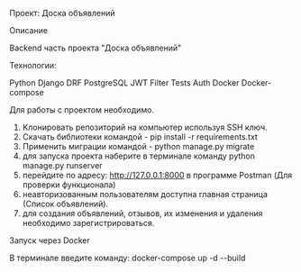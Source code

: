 Проект: Доска объявлений

Описание

Backend часть проекта "Доска объявлений"

Технологии:

Python
Django
DRF
PostgreSQL
JWT
Filter
Tests
Auth
Docker
Docker-compose

Для работы с проектом необходимо.

1) Клонировать репозиторий на компьютер используя SSH ключ.
2) Скачать библиотеки командой - pip install -r requirements.txt  
3) Применить миграции командой - python manage.py migrate     
4) для запуска проекта наберите в терминале команду python manage.py runserver
5) перейдите по адресу: http://127.0.0.1:8000 в программе Postman (Для проверки функционала)
6) неавторизованным пользователям доступна главная страница (Список объявлений).
7) для создания объявлений, отзывов, их изменения и удаления необходимо зарегистрироваться.

Запуск через Docker

В терминале введите команду: docker-compose up -d --build
